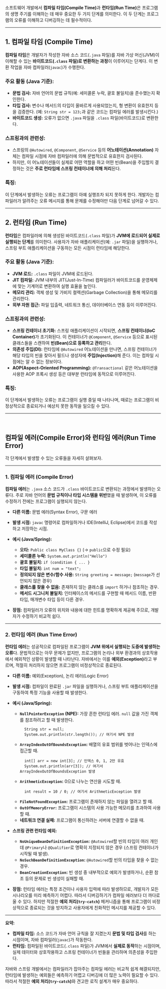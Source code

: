 <p><img alt="" src="https://velog.velcdn.com/images/hoonzeee/post/02249aca-2de4-46b3-8563-305fa3ef07eb/image.png" /></p>
<p>소프트웨어 개발에서 <strong>컴파일 타임(Compile Time)</strong>과 <strong>런타임(Run Time)</strong>은 프로그램의 생명 주기를 이해하는 데 매우 중요한 두 가지 단계를 의미한다. 이 두 단계는 프로그램의 오류를 이해하고 디버깅하는 데 필수적이다.</p>
<hr />
<h2 id="1-컴파일-타임-compile-time">1. 컴파일 타임 (Compile Time)</h2>
<p><strong>컴파일 타임</strong>은 개발자가 작성한 자바 소스 코드(<code>.java</code> 파일)를 자바 가상 머신(JVM)이 이해할 수 있는 <strong>바이트코드(<code>.class</code> 파일)로 변환하는 과정</strong>이 이루어지는 단계다. 이 변환 작업을 자바 컴파일러(<code>javac</code>)가 수행한다.</p>
<h3 id="주요-활동-java-기준">주요 활동 (Java 기준):</h3>
<ul>
<li><strong>문법 검사:</strong> 자바 언어의 문법 규칙(예: 세미콜론 누락, 괄호 불일치)을 준수했는지 확인한다.</li>
<li><strong>타입 검사:</strong> 변수나 메서드의 타입이 올바르게 사용되었는지, 형 변환이 유효한지 등을 검증한다. (예: <code>String str = 123;</code>과 같은 코드는 컴파일 에러를 발생시킨다.)</li>
<li><strong>바이트코드 생성:</strong> 오류가 없으면 <code>.java</code> 파일을 <code>.class</code> 파일(바이트코드)로 변환한다.</li>
</ul>
<h3 id="스프링과의-관련성">스프링과의 관련성:</h3>
<ul>
<li>스프링의 <code>@Autowired</code>, <code>@Component</code>, <code>@Service</code> 등의 <strong>어노테이션(Annotation)</strong> 자체는 컴파일 시점에 자바 컴파일러에 의해 문법적으로 유효한지 검사된다.</li>
<li>하지만, 이 어노테이션들이 실제로 어떤 역할을 하고 어떤 빈(Bean)을 주입할지 결정하는 것은 <strong>주로 런타임에 스프링 컨테이너에 의해 처리</strong>된다.</li>
</ul>
<h3 id="특징">특징:</h3>
<p>이 단계에서 발생하는 오류는 프로그램이 아예 실행조차 되지 못하게 한다. 개발자는 컴파일러가 알려주는 오류 메시지를 통해 문제를 수정해야만 다음 단계로 넘어갈 수 있다.</p>
<hr />
<h2 id="2-런타임-run-time">2. 런타임 (Run Time)</h2>
<p><strong>런타임</strong>은 컴파일러에 의해 생성된 바이트코드(<code>.class</code> 파일)가 <strong>JVM에 로드되어 실제로 실행되는 단계</strong>를 의미한다. 사용자가 자바 애플리케이션(예: <code>.jar</code> 파일)을 실행하거나, 스프링 부트 애플리케이션을 구동하는 모든 시점이 런타임에 해당한다.</p>
<h3 id="주요-활동-java-기준-1">주요 활동 (Java 기준):</h3>
<ul>
<li><strong>JVM 로드:</strong> <code>.class</code> 파일이 JVM에 로드된다.</li>
<li><strong>JIT 컴파일:</strong> JVM 내부의 JIT(Just-In-Time) 컴파일러가 바이트코드를 운영체제에 맞는 기계어로 변환하여 실행 효율을 높인다.</li>
<li><strong>메모리 관리:</strong> 객체 생성 및 가비지 컬렉션(Garbage Collection)을 통해 메모리를 관리한다.</li>
<li><strong>외부 자원 접근:</strong> 파일 입출력, 네트워크 통신, 데이터베이스 연동 등이 이루어진다.</li>
</ul>
<h3 id="스프링과의-관련성-1">스프링과의 관련성:</h3>
<ul>
<li><strong>스프링 컨테이너 초기화:</strong> 스프링 애플리케이션이 시작되면, <strong>스프링 컨테이너(IoC Container)</strong>가 초기화된다. 이 컨테이너가 <code>@Component</code>, <code>@Service</code> 등으로 표시된 클래스들을 스캔하여 <strong>빈(Bean)으로 등록하고 관리</strong>한다.</li>
<li><strong>의존성 주입(DI):</strong> 런타임에 <code>@Autowired</code> 어노테이션을 만나면, 스프링 컨테이너가 해당 타입의 빈을 찾아서 필드나 생성자에 <strong>주입(Injection)</strong>해 준다. 이는 컴파일 시점에는 알 수 없는 정보이다.</li>
<li><strong>AOP(Aspect-Oriented Programming):</strong> <code>@Transactional</code> 같은 어노테이션을 사용한 AOP 프록시 생성 등은 대부분 런타임에 동적으로 이루어진다.</li>
</ul>
<h3 id="특징-1">특징:</h3>
<p>이 단계에서 발생하는 오류는 프로그램이 실행 중일 때 나타나며, 때로는 프로그램이 비정상적으로 종료되거나 예상치 못한 동작을 일으킬 수 있다.</p>
<hr />
<br />

<h2 id="컴파일-에러compile-error와-런타임-에러run-time-error">컴파일 에러(Compile Error)와 런타임 에러(Run Time Error)</h2>
<p>각 단계에서 발생할 수 있는 오류들을 자세히 살펴보자.</p>
<hr />
<h3 id="1-컴파일-에러-compile-error">1. 컴파일 에러 (Compile Error)</h3>
<p><strong>컴파일 에러</strong>는 <code>.java</code> 소스 코드가 <code>.class</code> 바이트코드로 변환되는 과정에서 발생하는 오류다. 주로 자바 언어의 <strong>문법 규칙이나 타입 시스템을 위반</strong>했을 때 발생하며, 이 오류를 수정하기 전에는 프로그램이 실행되지 않는다.</p>
<ul>
<li><p><strong>다른 이름:</strong> 문법 에러(Syntax Error), 구문 에러</p>
</li>
<li><p><strong>발생 시점:</strong> <code>javac</code> 명령어로 컴파일하거나 IDE(IntelliJ, Eclipse)에서 코드를 작성하고 저장하는 시점.</p>
</li>
<li><p><strong>예시 (Java/Spring):</strong></p>
<ul>
<li><strong>오타:</strong> <code>Public class MyClass {}</code> (-&gt; <code>public</code>으로 수정 필요)</li>
<li><strong>세미콜론 누락:</strong> <code>System.out.println(&quot;Hello&quot;)</code></li>
<li><strong>괄호 불일치:</strong> <code>if (condition { ... }</code></li>
<li><strong>타입 불일치:</strong> <code>int num = &quot;text&quot;;</code></li>
<li><strong>정의되지 않은 변수/함수 사용:</strong> <code>String greeting = message;</code> (<code>message</code>가 선언되지 않은 경우)</li>
<li><strong>클래스를 찾을 수 없음:</strong> 존재하지 않는 클래스를 <code>import</code> 하거나 참조하는 경우.</li>
<li><strong>메서드 시그니처 불일치:</strong> 인터페이스의 메서드를 구현할 때 메서드 이름, 반환 타입, 매개변수 타입 등이 다른 경우.</li>
</ul>
</li>
<li><p><strong>장점:</strong> 컴파일러가 오류의 위치와 내용에 대한 힌트를 명확하게 제공해 주므로, 개발자가 수정하기 비교적 쉽다.</p>
</li>
</ul>
<hr />
<h3 id="2-런타임-에러-run-time-error">2. 런타임 에러 (Run Time Error)</h3>
<p><strong>런타임 에러</strong>는 성공적으로 컴파일된 프로그램이 <strong>JVM 위에서 실행되는 도중에 발생하는 오류</strong>다. 문법적으로는 아무 문제가 없지만, 프로그램의 논리나 외부 환경과의 상호작용에서 예외적인 상황이 발생할 때 나타난다. 자바에서는 이를 <strong>예외(Exception)</strong>라고 부르며, 적절히 처리하지 않으면 프로그램이 비정상적으로 종료된다.</p>
<ul>
<li><p><strong>다른 이름:</strong> 예외(Exception), 논리 에러(Logic Error)</p>
</li>
<li><p><strong>발생 시점:</strong> 컴파일이 완료된 <code>.jar</code> 파일을 실행하거나, 스프링 부트 애플리케이션을 구동하여 특정 기능을 사용할 때 발생한다.</p>
</li>
<li><p><strong>예시 (Java/Spring):</strong></p>
<ul>
<li><strong><code>NullPointerException</code> (NPE):</strong> 가장 흔한 런타임 에러. <code>null</code> 값을 가진 객체를 참조하려고 할 때 발생한다.<pre><code class="language-java">  String str = null;
  System.out.println(str.length()); // 여기서 NPE 발생</code></pre>
</li>
<li><strong><code>ArrayIndexOutOfBoundsException</code>:</strong> 배열의 유효 범위를 벗어나는 인덱스에 접근할 때.<pre><code class="language-java">  int[] arr = new int[3]; // 인덱스 0, 1, 2만 유효
  System.out.println(arr[3]); // 여기서 ArrayIndexOutOfBoundsException 발생</code></pre>
</li>
<li><strong><code>ArithmeticException</code>:</strong> 0으로 나누는 연산을 시도할 때.<pre><code class="language-java">  int result = 10 / 0; // 여기서 ArithmeticException 발생</code></pre>
</li>
<li><strong><code>FileNotFoundException</code>:</strong> 프로그램이 존재하지 않는 파일을 열려고 할 때.</li>
<li><strong><code>OutOfMemoryError</code>:</strong> 프로그램이 시스템의 사용 가능한 메모리를 초과하여 사용할 때.</li>
<li><strong>네트워크 연결 실패:</strong> 프로그램이 통신하려는 서버에 연결할 수 없을 때.</li>
</ul>
</li>
<li><p><strong>스프링 관련 런타임 예외:</strong></p>
<ul>
<li><strong><code>NoUniqueBeanDefinitionException</code>:</strong> <code>@Autowired</code>할 빈의 타입이 여러 개인데 <code>@Primary</code>나 <code>@Qualifier</code>로 명확히 지정되지 않은 경우 (스프링 컨테이너가 시작될 때 발생).</li>
<li><strong><code>NoSuchBeanDefinitionException</code>:</strong> <code>@Autowired</code>할 빈의 타입을 찾을 수 없는 경우.</li>
<li><strong><code>BeanCreationException</code>:</strong> 빈 생성 중 내부적으로 예외가 발생하거나, 순환 참조 등의 문제로 빈 생성이 실패할 때.</li>
</ul>
</li>
<li><p><strong>장점:</strong> 런타임 에러는 특정 조건이나 사용자 입력에 따라 발생하므로, 개발자가 모든 시나리오를 미리 예측하기 어렵다. 따라서 디버깅하기가 컴파일 에러보다 더 까다로울 수 있다. 하지만 적절한 <strong>예외 처리(<code>try-catch</code>)</strong> 메커니즘을 통해 프로그램이 비정상적으로 종료되는 것을 방지하고 사용자에게 친화적인 메시지를 제공할 수 있다.</p>
</li>
</ul>
<hr />
<p><strong>요약:</strong></p>
<ul>
<li><strong>컴파일 타임:</strong> 소스 코드가 자바 언어 규칙을 잘 지켰는지 <strong>문법 및 타입 검사</strong>를 하는 시점이며, 자바 컴파일러(<code>javac</code>)가 작동한다.</li>
<li><strong>런타임:</strong> 컴파일된 바이트코드(<code>.class</code> 파일)가 JVM에서 <strong>실제로 동작</strong>하는 시점이며, 실제 데이터와 상호작용하고 스프링 컨테이너가 빈들을 관리하며 의존성을 주입한다.</li>
</ul>
<p>자바와 스프링 개발에서는 컴파일러가 잡아주는 컴파일 에러는 비교적 쉽게 해결되지만, 런타임에 발생하는 예외들은 예측하기 어렵고 디버깅에 더 많은 노력이 필요할 수 있다. 따라서 적절한 <strong>예외 처리(<code>try-catch</code>)</strong>와 견고한 로직 설계가 매우 중요하다.</p>